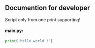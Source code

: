 
## Documention for developer
Script only from one print supporting!
#### main.py:
```python
print('hello world !')
```
